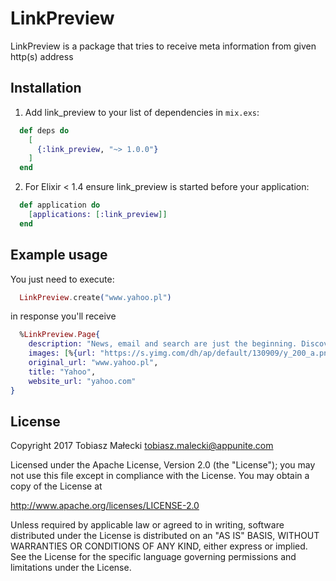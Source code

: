 # LinkPreview

LinkPreview is a package that tries to receive meta information from given http(s) address

## Installation

1. Add link_preview to your list of dependencies in `mix.exs`:

  ```elixir
    def deps do
      [
        {:link_preview, "~> 1.0.0"}
      ]
    end
  ```

2. For Elixir < 1.4 ensure link_preview is started before your application:

  ```elixir
    def application do
      [applications: [:link_preview]]
    end
  ```

## Example usage

You just need to execute:

  ```elixir
    LinkPreview.create("www.yahoo.pl")
  ```

in response you'll receive

  ```elixir
    %LinkPreview.Page{
      description: "News, email and search are just the beginning. Discover more every day. Find your yodel.",
      images: [%{url: "https://s.yimg.com/dh/ap/default/130909/y_200_a.png"}],
      original_url: "www.yahoo.pl",
      title: "Yahoo",
      website_url: "yahoo.com"
  }
  ```

## License

Copyright 2017 Tobiasz Małecki <tobiasz.malecki@appunite.com>

Licensed under the Apache License, Version 2.0 (the "License");
you may not use this file except in compliance with the License.
You may obtain a copy of the License at

http://www.apache.org/licenses/LICENSE-2.0

Unless required by applicable law or agreed to in writing, software
distributed under the License is distributed on an "AS IS" BASIS,
WITHOUT WARRANTIES OR CONDITIONS OF ANY KIND, either express or implied.
See the License for the specific language governing permissions and
limitations under the License.
